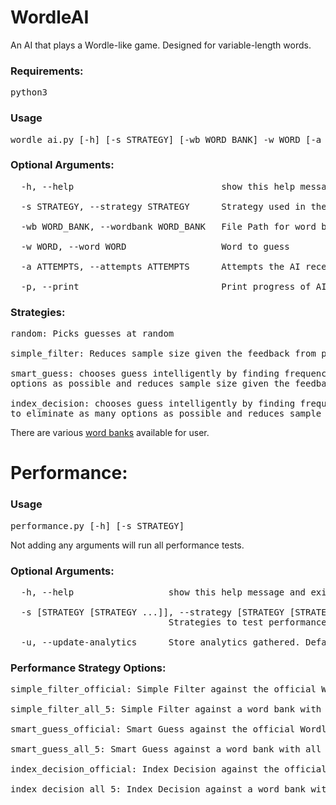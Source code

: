 # WordleAI

An AI that plays a Wordle-like game. Designed for variable-length words.

### Requirements:
<pre>python3</pre>

### Usage
<pre>
wordle_ai.py [-h] [-s STRATEGY] [-wb WORD_BANK] -w WORD [-a ATTEMPTS] [-p]
</pre>

### Optional Arguments:
<pre>
  -h, --help                            show this help message and exit

  -s STRATEGY, --strategy STRATEGY      Strategy used in the game. Default: smart_guess

  -wb WORD_BANK, --wordbank WORD_BANK   File Path for word bank to be used

  -w WORD, --word WORD                  Word to guess

  -a ATTEMPTS, --attempts ATTEMPTS      Attempts the AI receives

  -p, --print                           Print progress of AI as it makes guesses
</pre>

### Strategies:
<pre>
random: Picks guesses at random

simple_filter: Reduces sample size given the feedback from previous guess

smart_guess: chooses guess intelligently by finding frequency of letters to eliminate as many
options as possible and reduces sample size given the feedback from guess

index_decision: chooses guess intelligently by finding frequency of letters at each index of the word
to eliminate as many options as possible and reduces sample size given the feedback from guess
</pre>

There are various [word banks](word_banks/) available for user.

# Performance:
### Usage
<pre>
performance.py [-h] [-s STRATEGY]
</pre>

Not adding any arguments will run all performance tests.
### Optional Arguments:
<pre>
  -h, --help                  show this help message and exit

  -s [STRATEGY [STRATEGY ...]], --strategy [STRATEGY [STRATEGY ...]]
                              Strategies to test performance for

  -u, --update-analytics      Store analytics gathered. Default: False
</pre>

### Performance Strategy Options:
<pre>
simple_filter_official: Simple Filter against the official Wordle word list

simple_filter_all_5: Simple Filter against a word bank with all 5 letter words

smart_guess_official: Smart Guess against the official Wordle word list

smart_guess_all_5: Smart Guess against a word bank with all 5 letter words

index_decision_official: Index Decision against the official Wordle word list

index_decision_all_5: Index Decision against a word bank with all 5 letter words
</pre>